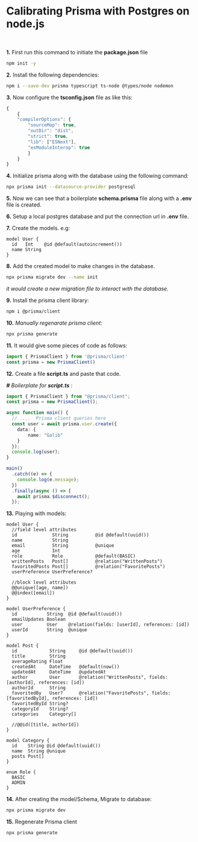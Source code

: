 # Calibrating Prisma with Postgres on node.js
<br>

**1.** First run this command to initiate the **package.json** file
```bash
npm init -y
```

**2.** Install the following dependencies:

```bash
npm i --save-dev prisma typescript ts-node @types/node nodemon
```

**3.** Now configure the **tsconfig.json** file as like this:
```javascript
{
    {
    "compilerOptions": {
        "sourceMap": true,
        "outDir": "dist",
        "strict": true,
        "lib": ["ESNext"],
        "esModuleInterop": true
        }
    }
}
```

**4.** Initialize prisma along with the database using the following command:
```bash
npx prisma init --datasource-provider postgresql
``` 

**5.** Now we can see that a boilerplate **schema.prisma** file along with a **.env** file is created.

**6.** Setup a local postgres database and put the connection url in **.env** file.

**7.** Create the models. e.g:
```prisma
model User {
  id   Int    @id @default(autoincrement())
  name String
}
```
**8.** Add the created model to make changes in the database.
```bash
npx prisma migrate dev --name init
```
*it would create a new migration file to interact with the database.*

**9.** Install the prisma client library:
```bash
npm i @prisma/client
```

**10.** *Manually regenarate prisma client:*
```bash
npx prisma generate
```

**11.** It would give some pieces of code as follows:
```javascript
import { PrismaClient } from '@prisma/client'
const prisma = new PrismaClient()
```

**12.** Create a file **script.ts** and paste that code.

***#** Boilerplate for **script.ts** :*
```typescript
import { PrismaClient } from "@prisma/client";
const prisma = new PrismaClient();

async function main() {
  // ....  Prisma client queries here
  const user = await prisma.user.create({
    data: {
        name: "Galib"
    }
  });
  console.log(user);
}

main()
  .catch((e) => {
    console.log(e.message);
  })
  .finally(async () => {
    await prisma.$disconnect();
  });
```

**13.** Playing with models:
```prisma
model User {
  //field level attributes
  id             String          @id @default(uuid())
  name           String
  email          String          @unique
  age            Int
  role           Role            @default(BASIC)
  writtenPosts   Post[]          @relation("WrittenPosts")
  favoritedPosts Post[]          @relation("FavoritePosts")
  userPreference UserPreference?

  //block level attributes
  @@unique([age, name])
  @@index([email])
}

model UserPreference {
  id           String  @id @default(uuid())
  emailUpdates Boolean
  user         User    @relation(fields: [userId], references: [id])
  userId       String  @unique
}

model Post {
  id            String     @id @default(uuid())
  title         String
  averageRating Float
  createdAt     DateTime   @default(now())
  updatedAt     DateTime   @updatedAt
  author        User       @relation("WrittenPosts", fields: [authorId], references: [id])
  authorId      String
  favoritedBy   User?      @relation("FavoritePosts", fields: [favoritedById], references: [id])
  favoritedById String?
  categoryId    String?
  categories    Category[]

  //@@id([title, authorId])
}

model Category {
  id    String @id @default(uuid())
  name  String @unique
  posts Post[]
}

enum Role {
  BASIC
  ADMIN
}
```

**14.** After creating the model/Schema, Migrate to database:
```bash
npx prisma migrate dev
```

**15.** Regenerate Prisma client
```bash
npx prisma generate
```